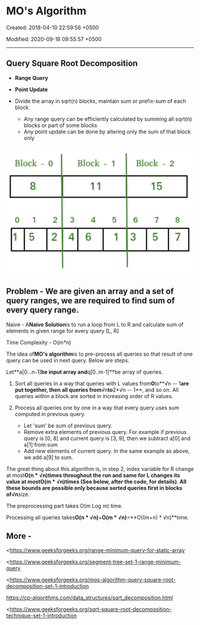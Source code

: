 # MO's Algorithm

Created: 2018-04-10 22:59:56 +0500

Modified: 2020-09-18 09:55:57 +0500

---

## Query Square Root Decomposition
-   **Range Query**
-   **Point Update**


-   Divide the array in sqrt(n) blocks, maintain sum or prefix-sum of each block
    -   Any range query can be efficiently calculated by summing all sqrt(n) blocks or part of some blocks
    -   Any point update can be done by altering only the sum of that block only

![image](media/MO's-Algorithm-image1.png)

## Problem - We are given an array and a set of query ranges, we are required to find sum of every query range.

Naive - A**Naive Solution**is to run a loop from L to R and calculate sum of elements in given range for every query [L, R]

Time Complexity - O(m*n)

The idea of**MO's algorithm**is to pre-process all queries so that result of one query can be used in next query. Below are steps.

Let**a[0...n-1]**be input array and**q[0..m-1]**be array of queries.

1.  Sort all queries in a way that queries with L values from**0**to**√n -- 1**are put together, then all queries from**√n**to**2*√n -- 1**, and so on. All queries within a block are sorted in increasing order of R values.

2.  Process all queries one by one in a way that every query uses sum computed in previous query.
    -   Let 'sum' be sum of previous query.
    -   Remove extra elements of previous query. For example if previous query is [0, 8] and current query is [3, 9], then we subtract a[0] and a[1] from sum
    -   Add new elements of current query. In the same example as above, we add a[9] to sum.

The great thing about this algorithm is, in step 2, index variable for R change at most**O(n * √n)**times throughout the run and same for L changes its value at most**O(m * √n)**times (See below, after the code, for details). All these bounds are possible only because sorted queries first in blocks of**√n**size.

The preprocessing part takes O(m Log m) time.

Processing all queries takes**O(n * √n)**+**O(m * √n)**=**O((m+n) * √n)**time.

## More -

<https://www.geeksforgeeks.org/range-minimum-query-for-static-array

<https://www.geeksforgeeks.org/segment-tree-set-1-range-minimum-query

<https://www.geeksforgeeks.org/mos-algorithm-query-square-root-decomposition-set-1-introduction

<https://cp-algorithms.com/data_structures/sqrt_decomposition.html>

<https://www.geeksforgeeks.org/sqrt-square-root-decomposition-technique-set-1-introduction

